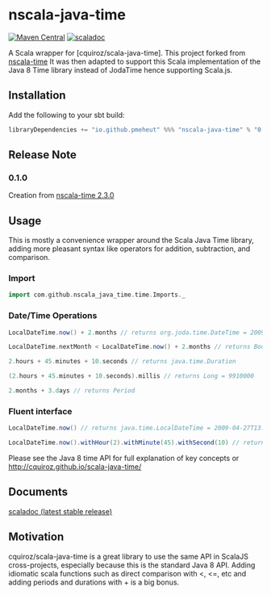 # nscala-java-time
[![Maven Central](https://maven-badges.herokuapp.com/maven-central/io.github.pmeheut/nscala-java-time_2.13/badge.svg)](https://maven-badges.herokuapp.com/maven-central/io.github.pmeheut/nscala-java-time_2.13)
[![scaladoc](https://javadoc.io/badge2/io.github.pmeheut/nscala-java-time_2.13/javadoc.svg)](https://javadoc.io/doc/io.github.pmeheut/nscala-java-time_2.13)

A Scala wrapper for [cquiroz/scala-java-time]. This project forked from [nscala-time](https://github.com/nscala-time/nscala-time/ "scala-time") 
It was then adapted to support this Scala implementation of the Java 8 Time library instead of JodaTime hence supporting Scala.js. 


## Installation

Add the following to your sbt build:

```scala
libraryDependencies += "io.github.pmeheut" %%% "nscala-java-time" % "0.1.0"
```

## Release Note

### 0.1.0
Creation from [nscala-time 2.3.0](https://github.com/nscala-time/nscala-time/tree/0eae4c573748317a600ff946c6f1823009b95a7f)

## Usage

This is mostly a convenience wrapper around the Scala Java Time library, adding
more pleasant syntax like operators for addition, subtraction, and comparison.

### Import

```scala
import com.github.nscala_java_time.time.Imports._
```


### Date/Time Operations
```scala
LocalDateTime.now() + 2.months // returns org.joda.time.DateTime = 2009-06-27T13:25:59.195-07:00

LocalDateTime.nextMonth < LocalDateTime.now() + 2.months // returns Boolean = true

2.hours + 45.minutes + 10.seconds // returns java.time.Duration

(2.hours + 45.minutes + 10.seconds).millis // returns Long = 9910000

2.months + 3.days // returns Period
```


### Fluent interface
```scala
LocalDateTime.now() // returns java.time.LocalDateTime = 2009-04-27T13:25:42.659-07:00

LocalDateTime.now().withHour(2).withMinute(45).withSecond(10) // returns java.time.LocalDateTime = 2009-04-27T02:45:10.313-07:00
```


Please see the Java 8 time API for full explanation of key concepts or http://cquiroz.github.io/scala-java-time/


## Documents

[scaladoc (latest stable release)](https://javadoc.io/doc/io.github.pmeheut/nscala-java-time_2.13)

## Motivation

cquiroz/scala-java-time is a great library to use the same API in ScalaJS cross-projects, especially because this is the standard Java 8 API.
Adding idiomatic scala functions such as direct comparison with <, <=, etc and adding periods and durations with + is a big bonus.
